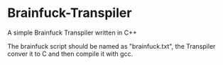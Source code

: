 # Brainfuck-Transpiler
A simple Brainfuck Transpiler written in C++

The brainfuck script should be named as "brainfuck.txt", the Transpiler conver it to C and then compile it with gcc.
